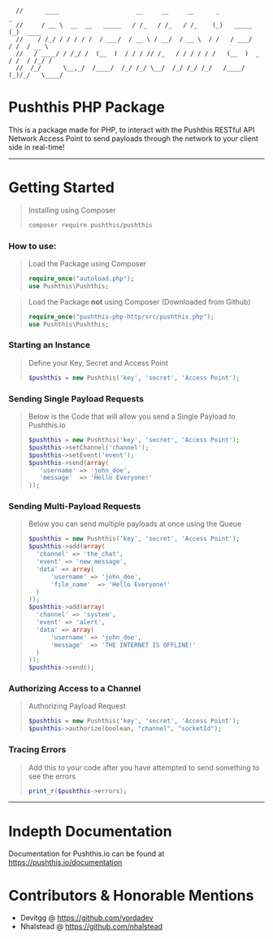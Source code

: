 ```
  //      ____                     __     __     __      _                _        
  //     / __ \  __  __   _____   / /_   / /_   / /_    (_)   _____      (_)  ____ 
  //    / /_/ / / / / /  / ___/  / __ \ / __/  / __ \  / /   / ___/     / /  / __ \
  //   / ____/ / /_/ /  (__  )  / / / // /_   / / / / / /   (__  )  _  / /  / /_/ /
  //  /_/      \__,_/  /____/  /_/ /_/ \__/  /_/ /_/ /_/   /____/  (_)/_/   \____/ 
```

# Pushthis PHP Package
This is a package made for PHP, to interact with the Pushthis RESTful API Network Access Point to send payloads through the network to your client side in real-time!

---

# Getting Started
> Installing using Composer
>```sh
>composer require pushthis/pushthis
>```

### How to use:
> Load the Package using Composer
>```php
>require_once("autoload.php");
>use Pushthis\Pushthis;
>```

>Load the Package **not** using Composer (Downloaded from Github)
>```php
>require_once("pushthis-php-http/src/pushthis.php");
>use Pushthis\Pushthis;
>```

### Starting an Instance
> Define your Key, Secret and Access Point
>```php
>$pushthis = new Pushthis('key', 'secret', 'Access Point');
>```

### Sending Single Payload Requests
> Below is the Code that will allow you send a Single Payload to Pushthis.io
>```php
>$pushthis = new Pushthis('key', 'secret', 'Access Point');
>$pushthis->setChannel('channel');
>$pushthis->setEvent('event');
>$pushthis->send(array(
>    'username' => 'john_doe',
>    'message'  => 'Hello Everyone!'
>));
>```

### Sending Multi-Payload Requests
> Below you can send multiple payloads at once using the Queue
>```php
>$pushthis = new Pushthis('key', 'secret', 'Access Point');
>$pushthis->add(array(
>	'channel' => 'the_chat',
>	'event' => 'new_message',
>	'data' => array(
>		'username' => 'john_doe',
>		'file_name'  => 'Hello Everyone!'
>	)
>));
>$pushthis->add(array(
>	'channel' => 'system',
>	'event' => 'alert',
>	'data' => array(
>		'username' => 'john_doe',
>		'message'  => 'THE INTERNET IS OFFLINE!'
>	)
>));
>$pushthis->send();
>```

### Authorizing Access to a Channel 
> Authorizing Payload Request
>```php
>$pushthis = new Pushthis('key', 'secret', 'Access Point');
>$pushthis->authorize(boolean, "channel", "socketId");
>```

### Tracing Errors
> Add this to your code after you have attempted to send something to see the errors
>```php
>print_r($pushthis->errors);
>```

---
# Indepth Documentation
 Documentation for Pushthis.io can be found at https://pushthis.io/documentation

# Contributors & Honorable Mentions
- Devitgg @ https://github.com/yordadev
- Nhalstead @ https://github.com/nhalstead
